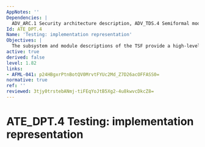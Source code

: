 ```yaml
---
AppNotes: ''
Dependencies: |
  ADV_ARC.1 Security architecture description, ADV_TDS.4 Semiformal modular design, ADV_IMP.1 Implementation representation of the TSF, ATE_FUN.1 Functional testing
Id: ATE_DPT.4
Name: 'Testing: implementation representation'
Objectives: |
  The subsystem and module descriptions of the TSF provide a high-level description of the internal workings, and a description of the interfaces of the modules, of the TSF. Testing at this level of TOE description provides assurance that the TSF subsystems and modules behave and interact as described in the TOE design and the security architecture description, and in accordance with the implementation representation.
active: true
derived: false
level: 1.82
links:
- AFML-041: p24HBgxrPtnBotQV0MrvtFYUc2Md_Z7D26acOFFASS0=
normative: true
ref: ''
reviewed: 3tjy0trstebANmj-tiFEqYoJtB5Xg2-4u8kwvcDkcZ8=
---
```


# ATE_DPT.4 Testing: implementation representation
